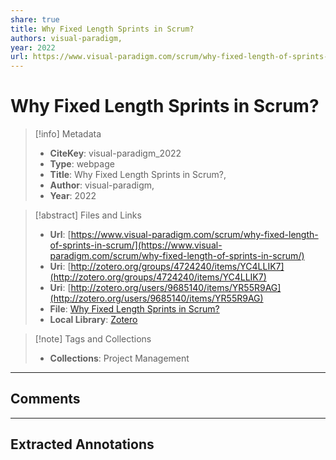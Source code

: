```yaml
---
share: true
title: Why Fixed Length Sprints in Scrum?
authors: visual-paradigm,
year: 2022 
url: https://www.visual-paradigm.com/scrum/why-fixed-length-of-sprints-in-scrum/
---
```


# Why Fixed Length Sprints in Scrum?

> [!info] Metadata
> - **CiteKey**: visual-paradigm_2022
> - **Type**: webpage
> - **Title**: Why Fixed Length Sprints in Scrum?, 
> - **Author**: visual-paradigm,
> - **Year**: 2022 

> [!abstract] Files and Links
> - **Url**: [https://www.visual-paradigm.com/scrum/why-fixed-length-of-sprints-in-scrum/](https://www.visual-paradigm.com/scrum/why-fixed-length-of-sprints-in-scrum/)
> - **Uri**: [http://zotero.org/groups/4724240/items/YC4LLIK7](http://zotero.org/groups/4724240/items/YC4LLIK7)
> - **Uri**: [http://zotero.org/users/9685140/items/YR55R9AG](http://zotero.org/users/9685140/items/YR55R9AG)
> - **File**: [Why Fixed Length Sprints in Scrum?](file:///Users/jan/Zotero/storage/MKDQWMK2/why-fixed-length-of-sprints-in-scrum.html)
> - **Local Library**: [Zotero]((zotero://select/library/items/YR55R9AG))

> [!note] Tags and Collections
> - **Collections**: Project Management

----

## Comments



----

## Extracted Annotations

